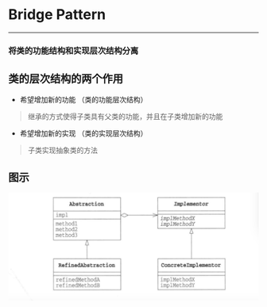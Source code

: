 # Bridge Pattern 
---
### 将类的功能结构和实现层次结构分离

## 类的层次结构的两个作用
* 希望增加新的功能 （类的功能层次结构）
> 继承的方式使得子类具有父类的功能，并且在子类增加新的功能 
> 

* 希望增加新的实现 （类的实现层次结构）
> 子类实现抽象类的方法
> 

## 图示
<div align="center"> <img src="../images//bridge.png" width=""/> </div><br>

